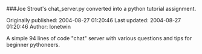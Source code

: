 ###Joe Strout's chat_server.py converted into a python tutorial assignment.

Originally published: 2004-08-27 01:20:46
Last updated: 2004-08-27 01:20:46
Author: lonetwin 

A simple 94 lines of code "chat" server with various questions and tips for beginner pythoneers.